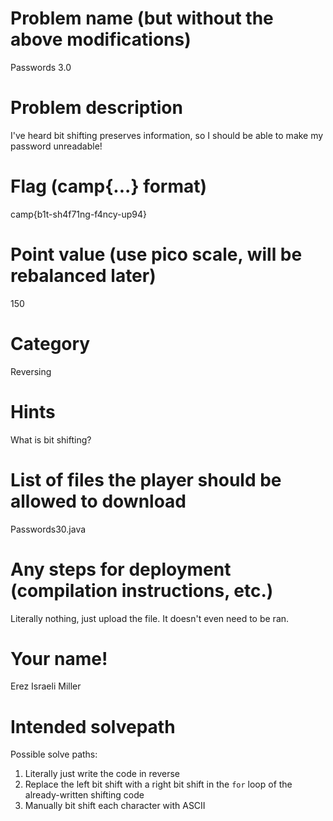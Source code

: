# Problem name (but without the above modifications)
Passwords 3.0
# Problem description
I've heard bit shifting preserves information, so I should be able to make my password unreadable!
# Flag (camp{...} format)
camp{b1t-sh4f71ng-f4ncy-up94}
# Point value (use pico scale, will be rebalanced later)
150
# Category
Reversing
# Hints
What is bit shifting?
# List of files the player should be allowed to download
Passwords30.java
# Any steps for deployment (compilation instructions, etc.)
Literally nothing, just upload the file. It doesn't even need to be ran.
# Your name!
Erez Israeli Miller
# Intended solvepath
Possible solve paths:
1. Literally just write the code in reverse
2. Replace the left bit shift with a right bit shift in the `for` loop of the already-written shifting code
3. Manually bit shift each character with ASCII

